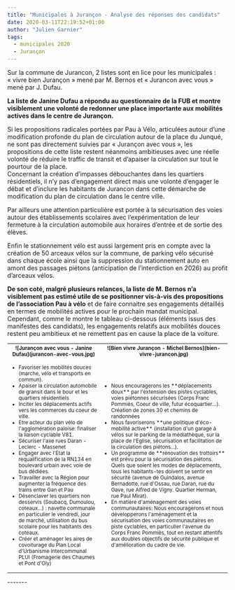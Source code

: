 ```yaml
---
title: "Municipales à Jurançon - Analyse des réponses des candidats"
date: 2020-03-11T22:19:52+01:00
author: "Julien Garnier"
tags:
  - municipales 2020
  - Jurançon
---
```


Sur la commune de Jurancon, 2 listes sont en lice pour les municipales : « vivre bien Jurançon » mené par M. Bernos et « Jurancon avec vous » mené par J. Dufau.

**La liste de Janine Dufau a répondu au questionnaire de la FUB et montre visiblement une volonté de redonner une place importante aux mobilités actives dans le centre de Jurançon.**

Si les propositions radicales portées par Pau à Vélo, articulées autour d’une modification profonde du plan de circulation autour de la place du Junqué, ne sont pas directement suivies par « Jurançon avec vous », les propositions de cette liste restent néanmoins ambitieuses avec une réelle volonté de réduire le traffic de transit et d’apaiser la circulation sur tout le pourtour de la place.   
Concernant la création d’impasses débouchantes dans les quartiers résidentiels, il n’y pas d’engagement direct mais une volonté d’engager le débat et d’inclure les habitants de Jurancon dans cette démarche de modification du plan de circulation dans le centre ville.

Par ailleurs une attention particulière est portée à la sécurisation des voies autour des établissements scolaires avec l’expérimentation de leur fermeture à la circulation automobile aux horaires d’entrée et de sortie des élèves.

Enfin le stationnement vélo est aussi largement pris en compte avec la création de 50 arceaux vélos sur la commune, de parking vélo sécurisé dans chaque école ainsi que la suppression du stationnement auto en amont des passages piétons (anticipation de l’interdiction en 2026) au profit d’arceaux vélos.

**De son coté, malgré plusieurs relances, la liste de M. Bernos n’a visiblement pas estimé utile de se positionner vis-à-vis des propositions de l’association Pau à vélo** et de faire connaitre ses engagements détaillés en termes de mobilités actives pour le prochain mandat municipal. Cependant, comme le montre le tableau ci-dessous (éléments issus des manifestes des candidats), les engagements relatifs aux mobilités douces restent peu ambitieux et ne remettent pas en cause la place de la voiture.

<table style="font-size:smaller">
<tr>
<th>![Jurançon avec vous - Janine Dufau](jurancon-avec-vous.jpg)</td>
<th>![Bien vivre Jurançon - Michel Bernos](bien-vivre-jurancon.jpg)</td>
</tr>
<tr>
  <td>
    <ul>
      <li> Favoriser les mobilités douces (marche, vélo et transports en commun).</li>
      <li>Apaiser la circulation automobile de gransit dans le bour et les quartiers résidentiels</li>
      <li>Inciter les déplacements actifs vers les commerces du coeur de ville.</li>
      <li>Etre acteur du plan vélo de l'agglomération paloise: finaliser la liaison cyclable V81.</li>
      <li>Sécuriser l'axe rues Daran - Leclerc - Massenet</li>
      <li>Engager avec l'Etat la requalification de la RN134 en boulevard urbain avec voie de bus dédiées.</li>
      <li>Travailler avec la Région pour augmenter la fréquence des trains entre Gan et Pau</li>
      <li> Désenclaver les quartiers non desservis (Soubacq, Dumoulou, coteaux...) : navette communale en particulier le vendredi, jour de marché, utilisation du bus scolaire pour les habitants des coteaux.</li>
      <li>Créer et aménager les aires de covoiturage du Plan Local d'Urbanisme Intercommunal PLUI (Fromagerie des Chaumes et Pont d'Oly)</li>
    </ul>
  </td>
  <td>
    <ul>
      <li>Nous encouragerons les **déplacements doux** par l'extension des pistes cyclables, voies piétonnes sécurisées (Corps Franc Pommiès, Coeur de ville, futur écoquartier...). Création de zones 30 et chemins de randonnées</li>
      <li>Nous favoriserons **une politique d'éco-mobilité active** (installation d'un garage à vélos sur le parking de la médiathèque, sur la place de l'Eglise, sécurisation et facilitation de la circulation des piétons...).</li>
      <li>Un programme de **rénovation des trottoirs** est prévu pour la sécurisation des piétons. Quels que soient les modes de déplacements, tous les habitants-tes doivent se sentir en sécurité (avenue de Guindalos, avenue Bernadotte, rue d'Ossau, rue Daran, rue du Gave, rue Alfred de Vigny. Quartier Herman, rue Paul Mirat).</li>
      <li>En matière d'aménagement des voies communautaires: Nous encouragerons et nous développerons l'aménagement et la sécurisation des voies communautaires en piste cyclables, en particulier l'avenue du Corps Franc Pommiès, tout en restant attentifs aux doubles objectifs de sécurité publique et d'amélioration du cadre de vie.</li>
    </ul>
  </td>
</tr>
</table>
-------